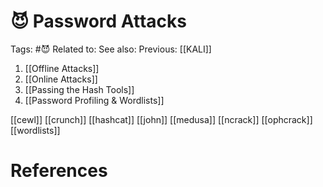 # 😈 Password Attacks

Tags: #😈
Related to: 
See also: 
Previous: [[KALI]]

1. [[Offline Attacks]]
2. [[Online Attacks]]
3. [[Passing the Hash Tools]]
4. [[Password Profiling & Wordlists]]

[[cewl]]
[[crunch]]
[[hashcat]]
[[john]]
[[medusa]]
[[ncrack]]
[[ophcrack]]
[[wordlists]]

# References